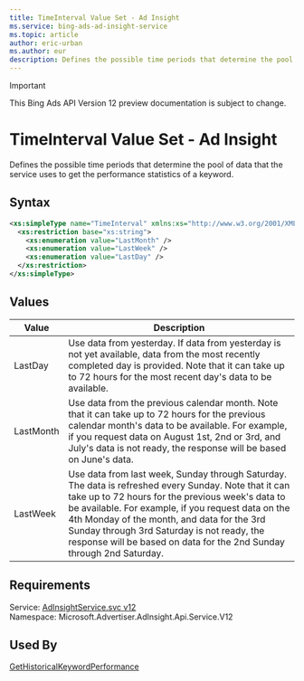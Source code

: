```yaml
---
title: TimeInterval Value Set - Ad Insight
ms.service: bing-ads-ad-insight-service
ms.topic: article
author: eric-urban
ms.author: eur
description: Defines the possible time periods that determine the pool of data that the service uses to get the performance statistics of a keyword.
---
```

> [!IMPORTANT]
> This Bing Ads API Version 12 preview documentation is subject to change.

# TimeInterval Value Set - Ad Insight
Defines the possible time periods that determine the pool of data that the service uses to get the performance statistics of a keyword.

## Syntax
```xml
<xs:simpleType name="TimeInterval" xmlns:xs="http://www.w3.org/2001/XMLSchema">
  <xs:restriction base="xs:string">
    <xs:enumeration value="LastMonth" />
    <xs:enumeration value="LastWeek" />
    <xs:enumeration value="LastDay" />
  </xs:restriction>
</xs:simpleType>
```

## <a name="values"></a>Values

|Value|Description|
|-----------|---------------|
|<a name="lastday"></a>LastDay|Use data from yesterday. If data from yesterday is not yet available, data from the most recently completed day is provided. Note that it can take up to 72 hours for the most recent day's data to be available.|
|<a name="lastmonth"></a>LastMonth|Use data from the previous calendar month. Note that it can take up to 72 hours for the previous calendar month's data to be available. For example, if you request data on August 1st, 2nd or 3rd, and July's data is not ready, the response will be based on June's data.|
|<a name="lastweek"></a>LastWeek|Use data from last week, Sunday through Saturday. The data is refreshed every Sunday. Note that it can take up to 72 hours for the previous week's data to be available. For example, if you request data on the 4th Monday of the month, and data for the 3rd Sunday through 3rd Saturday is not ready, the response will be based on data for the 2nd Sunday through 2nd Saturday.|

## Requirements
Service: [AdInsightService.svc v12](https://adinsight.api.bingads.microsoft.com/Api/Advertiser/AdInsight/v11/AdInsightService.svc)  
Namespace: Microsoft.Advertiser.AdInsight.Api.Service.V12  

## Used By
[GetHistoricalKeywordPerformance](gethistoricalkeywordperformance.md)  
